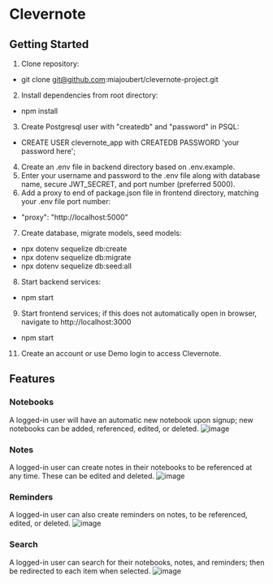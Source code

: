 # Clevernote

## Getting Started
1. Clone repository:
  * git clone git@github.com:miajoubert/clevernote-project.git

2. Install dependencies from root directory:
  * npm install

3. Create Postgresql user with "createdb" and "password" in PSQL:
  * CREATE USER clevernote_app with CREATEDB PASSWORD 'your password here';

4. Create an .env file in backend directory based on .env.example.
5. Enter your username and password to the .env file along with database name, secure JWT_SECRET, and port number (preferred 5000).
6. Add a proxy to end of package.json file in frontend directory, matching your .env file port number:
  * "proxy": "http://localhost:5000"
 
7. Create database, migrate models, seed models:
  * npx dotenv sequelize db:create
  * npx dotenv sequelize db:migrate
  * npx dotenv sequelize db:seed:all
 
8. Start backend services:
  * npm start
 
9. Start frontend services; if this does not automatically open in browser, navigate to http://localhost:3000
  * npm start

11. Create an account or use Demo login to access Clevernote.


## Features
### Notebooks
A logged-in user will have an automatic new notebook upon signup; new notebooks can be added, referenced, edited, or deleted.
![image](https://user-images.githubusercontent.com/91270578/164728738-01c8f5fb-b216-4a6f-8251-18b9ef219e54.png)


### Notes
A logged-in user can create notes in their notebooks to be referenced at any time. These can be edited and deleted.
![image](https://user-images.githubusercontent.com/91270578/164728945-1f2b7d4c-c352-4ce6-966c-3f1f3c937c4d.png)


### Reminders
A logged-in user can also create reminders on notes, to be referenced, edited, or deleted.
![image](https://user-images.githubusercontent.com/91270578/164729279-7f2404e6-78c0-4b49-a91c-cae166dd7eb7.png)

### Search
A logged-in user can search for their notebooks, notes, and reminders; then be redirected to each item when selected.
![image](https://user-images.githubusercontent.com/91270578/164729576-40410c70-2cab-4e06-ae09-9f9ba6b672ca.png)

